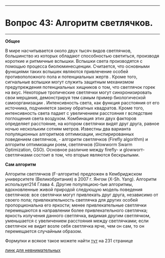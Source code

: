 ____
# Вопрос 43: Алгоритм светлячков.
____

**Общее**

В мире насчитывается около двух тысяч видов светлячков, большинство
из которых обладают способностью светиться, производя короткие и ритмичные вспышки. Вспышки света производятся с помощью процесса биолюминесценции. Считается, что основными функциями таких вспышек являются
привлечение особей противоположного пола и потенциальных жертв . Кроме
того, сигнальные вспышки могут служить защитным механизмом предупреждения потенциальных хищников о том, что светлячок горек на вкус. Некоторые
тропические светлячки могут синхронизировать свои мерцания, демонстрируя
тем самым пример биологической самоорганизации .
Интенсивность света, как функция расстояния от его источника, подчиняется закону обратных квадратов. Кроме того, интенсивность света падает
с увеличением расстояния r вследствие поглощения света воздухом. Комбинация этих двух факторов определяет расстояние, на котором светлячки видят
друг друга, равное ночью нескольким сотням метров.
Известны два варианта популяционных алгоритмов оптимизации, инспирированных поведением светлячков, - алгоритм светлячков (Firefly algorithm)
и алгоритм оптимизации роем, светлячков (Glowworm Swarm Optimization,
GSO). Основное различие между firefly- и glоwwоrт-светлячками состоит
в том, что вторые являются бескрылыми.

**Сам алгоритм**

Алгоритм светлячков (F-алгоритм) предложен в Кембриджском университете (Великобритания) в 2007 г. Янгом (X-Sh. Yang). Алгоритм использует214 Глава 4. Другие популяциою-tые алгоритмы, вдохновленные живой природой
следующую модель поведения светлячков: все светлячки могут привлекать
друг друга, независимо от своего пола; привлекательность светлячка для других особей пропорциональна его яркости; менее привлекательные светлячки
перемещаются в направлении более привлекательного светлячка; яркость излучения данного светлячка, видимая другим светлячком, уменьшается с увеличением расстояния между светлячками; если светлячок не видит возле себя
светлячка ярче, чем он сам, то он перемещается случайным образом.

Формулки и всякое такое можете найти [тут](https://drive.google.com/file/d/1ie-M3meQxvY9oNwg7gMLADERLfHwwR7f/view?usp=sharing) на 231 странице

[линк для невнимательных](https://drive.google.com/file/d/1ie-M3meQxvY9oNwg7gMLADERLfHwwR7f/view?usp=sharing)

